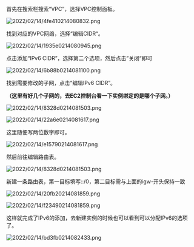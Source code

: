 首先在搜索栏搜索“VPC”，选择VPC控制面板。

![2022/02/14/4fe410214080832.png](https://i1.xktu.xyz/2022/02/14/4fe410214080832.png)

找到对应的VPC网络，选择“编辑CIDR“。

![2022/02/14/1935e0214080945.png](https://i1.xktu.xyz/2022/02/14/1935e0214080945.png)

点击添加“IPv6 CIDR”，选择第二个选项，然后点击”关闭“即可

![2022/02/14/6b88b0214081100.png](https://i1.xktu.xyz/2022/02/14/6b88b0214081100.png)

找到需要修改的子网，点击“编辑IPv6 CIDR”。

**（这里有好几个子网的，去EC2控制台看一下实例绑定的是哪个子网。）**

![2022/02/14/8328d0214081503.png](https://i1.xktu.xyz/2022/02/14/8328d0214081503.png)

![2022/02/14/22a6e0214081617.png](https://i1.xktu.xyz/2022/02/14/22a6e0214081617.png)

这里随便写两位数字即可。

![2022/02/14/e15790214081617.png](https://i1.xktu.xyz/2022/02/14/e15790214081617.png)

然后前往编辑路由表。

![2022/02/14/8328d0214081503.png](https://i1.xktu.xyz/2022/02/14/8328d0214081503.png)

新建一条路由表，第一目标填写::/0，第二目标需与上面的igw-开头保持一致

![2022/02/14/20fb20214081859.png](https://i1.xktu.xyz/2022/02/14/20fb20214081859.png)

![2022/02/14/f23490214081859.png](https://i1.xktu.xyz/2022/02/14/f23490214081859.png)

这样就完成了IPv6的添加，去新建实例的时候也可以看到可以分配IPv6的选项了。

![2022/02/14/bd3fb0214082433.png](https://i1.xktu.xyz/2022/02/14/bd3fb0214082433.png)